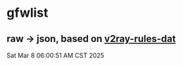 # gfwlist
## raw -> json, based on [v2ray-rules-dat](https://github.com/Loyalsoldier/v2ray-rules-dat)
Sat Mar  8 06:00:51 AM CST 2025

